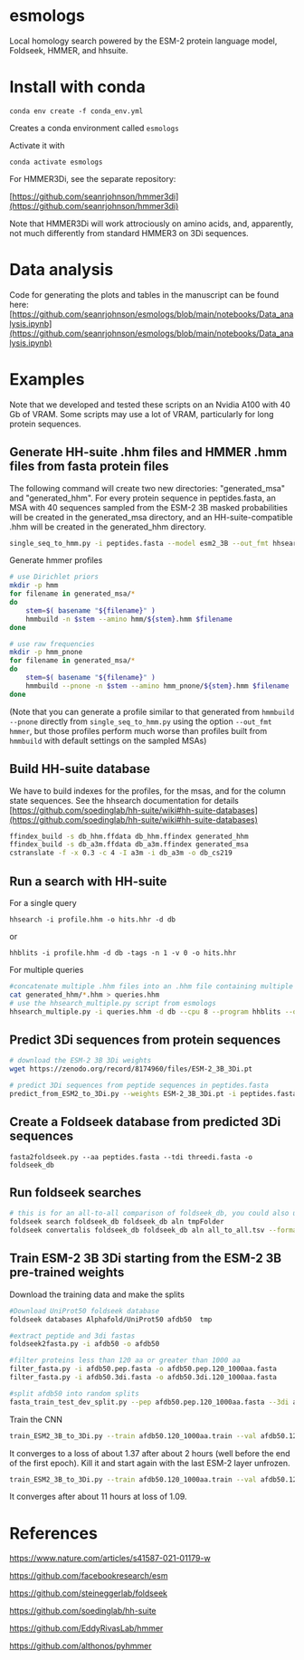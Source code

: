 # esmologs
Local homology search powered by the ESM-2 protein language model, Foldseek, HMMER, and hhsuite.



# Install with conda

```
conda env create -f conda_env.yml
```

Creates a conda environment called `esmologs`

Activate it with
```
conda activate esmologs
```

For HMMER3Di, see the separate repository:

[https://github.com/seanrjohnson/hmmer3di](https://github.com/seanrjohnson/hmmer3di)

Note that HMMER3Di will work attrociously on amino acids, and, apparently, not much differently from standard HMMER3 on 3Di sequences.

# Data analysis
Code for generating the plots and tables in the manuscript can be found here:
[https://github.com/seanrjohnson/esmologs/blob/main/notebooks/Data_analysis.ipynb](https://github.com/seanrjohnson/esmologs/blob/main/notebooks/Data_analysis.ipynb)

# Examples

Note that we developed and tested these scripts on an Nvidia A100 with 40 Gb of VRAM. Some scripts may use a lot of VRAM, particularly for long protein sequences.

## Generate HH-suite .hhm files and HMMER .hmm files from fasta protein files

The following command will create two new directories: "generated_msa" and "generated_hhm". For every protein sequence in peptides.fasta, an MSA with 40 sequences sampled from the ESM-2 3B masked probabilities will be created in the generated_msa directory, and an HH-suite-compatible .hhm will be created in the generated_hhm directory.
```bash 
single_seq_to_hmm.py -i peptides.fasta --model esm2_3B --out_fmt hhsearch --device cuda:1 --msa_outdir generated_msa --msa_size 40 --profile_outdir generated_hhm  --mask_interval 7
```

Generate hmmer profiles

```bash
# use Dirichlet priors
mkdir -p hmm
for filename in generated_msa/*
do
    stem=$( basename "${filename}" )
    hmmbuild -n $stem --amino hmm/${stem}.hmm $filename
done

# use raw frequencies
mkdir -p hmm_pnone
for filename in generated_msa/*
do
    stem=$( basename "${filename}" )
    hmmbuild --pnone -n $stem --amino hmm_pnone/${stem}.hmm $filename
done
```

(Note that you can generate a profile similar to that generated from `hmmbuild --pnone` directly from `single_seq_to_hmm.py` using the option `--out_fmt hmmer`, but those profiles perform much worse than profiles built from `hmmbuild` with default settings on the sampled MSAs)


## Build HH-suite database

We have to build indexes for the profiles, for the msas, and for the column state sequences. See the hhsearch documentation for details
[https://github.com/soedinglab/hh-suite/wiki#hh-suite-databases](https://github.com/soedinglab/hh-suite/wiki#hh-suite-databases)


```bash
ffindex_build -s db_hhm.ffdata db_hhm.ffindex generated_hhm
ffindex_build -s db_a3m.ffdata db_a3m.ffindex generated_msa
cstranslate -f -x 0.3 -c 4 -I a3m -i db_a3m -o db_cs219
```

## Run a search with HH-suite

For a single query

`hhsearch -i profile.hhm -o hits.hhr -d db`

or

`hhblits -i profile.hhm -d db -tags -n 1 -v 0 -o hits.hhr`

For multiple queries

```bash
#concatenate multiple .hhm files into an .hhm file containing multiple profiles.
cat generated_hhm/*.hhm > queries.hhm
# use the hhsearch_multiple.py script from esmologs
hhsearch_multiple.py -i queries.hhm -d db --cpu 8 --program hhblits --out_fmt triple -k 100 > top_100_hits.tsv
```


## Predict 3Di sequences from protein sequences


```bash
# download the ESM-2 3B 3Di weights
wget https://zenodo.org/record/8174960/files/ESM-2_3B_3Di.pt

# predict 3Di sequences from peptide sequences in peptides.fasta
predict_from_ESM2_to_3Di.py --weights ESM-2_3B_3Di.pt -i peptides.fasta -o threedi.fasta
```


## Create a Foldseek database from predicted 3Di sequences

`fasta2foldseek.py --aa peptides.fasta --tdi threedi.fasta -o foldseek_db`


## Run foldseek searches

```bash 
# this is for an all-to-all comparison of foldseek_db, you could also use different databases for query and target
foldseek search foldseek_db foldseek_db aln tmpFolder
foldseek convertalis foldseek_db foldseek_db aln all_to_all.tsv --format-output query,target,bits
```


## Train ESM-2 3B 3Di starting from the ESM-2 3B pre-trained weights


Download the training data and make the splits
```bash
#Download UniProt50 foldseek database
foldseek databases Alphafold/UniProt50 afdb50  tmp

#extract peptide and 3di fastas
foldseek2fasta.py -i afdb50 -o afdb50

#filter proteins less than 120 aa or greater than 1000 aa
filter_fasta.py -i afdb50.pep.fasta -o afdb50.pep.120_1000aa.fasta
filter_fasta.py -i afdb50.3di.fasta -o afdb50.3di.120_1000aa.fasta

#split afdb50 into random splits
fasta_train_test_dev_split.py --pep afdb50.pep.120_1000aa.fasta --3di afdb50.3di.120_1000aa.fasta --split 90 5 5 --out afdb50.120_1000aa
```

Train the CNN
```bash
train_ESM2_3B_to_3Di.py --train afdb50.120_1000aa.train --val afdb50.120_1000aa.val --device cuda:1 --epochs 1 --validation_interval 50 --validation_batches 10 --batch_size 15 --checkpoint_dir 3di_afdb_cnn --log 3di_afdb_cnn.log
```

It converges to a loss of about 1.37 after about 2 hours (well before the end of the first epoch). Kill it and start again with the last ESM-2 layer unfrozen.

```bash
train_ESM2_3B_to_3Di.py --train afdb50.120_1000aa.train --val afdb50.120_1000aa.val --device cuda:1 --epochs 1 --validation_interval 100 --validation_batches 10 --batch_size 10 --checkpoint_dir 3di_afdb_cnn_unfreeze --log 3di_afdb_cnn_unfreeze.log --starting_weights 3di_afdb_cnn/0_000000000014.pt --esm_layers_to_train 36
```

It converges after about 11 hours at loss of 1.09.

# References

https://www.nature.com/articles/s41587-021-01179-w

https://github.com/facebookresearch/esm

https://github.com/steineggerlab/foldseek

https://github.com/soedinglab/hh-suite

https://github.com/EddyRivasLab/hmmer

https://github.com/althonos/pyhmmer

